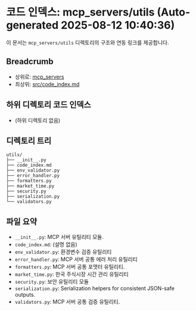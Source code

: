 # 코드 인덱스: mcp_servers/utils (Auto-generated 2025-08-12 10:40:36)

이 문서는 `mcp_servers/utils` 디렉토리의 구조와 연동 링크를 제공합니다.

## Breadcrumb
- 상위로: [mcp_servers](../code_index.md)
- 최상위: [src/code_index.md](../../code_index.md)

## 하위 디렉토리 코드 인덱스
- (하위 디렉토리 없음)

## 디렉토리 트리
```text
utils/
├── __init__.py
├── code_index.md
├── env_validator.py
├── error_handler.py
├── formatters.py
├── market_time.py
├── security.py
├── serialization.py
└── validators.py
```

## 파일 요약
- `__init__.py`: MCP 서버 유틸리티 모듈.
- `code_index.md`: (설명 없음)
- `env_validator.py`: 환경변수 검증 유틸리티
- `error_handler.py`: MCP 서버 공통 에러 처리 유틸리티
- `formatters.py`: MCP 서버 공통 포맷터 유틸리티.
- `market_time.py`: 한국 주식시장 시간 관리 유틸리티
- `security.py`: 보안 유틸리티 모듈
- `serialization.py`: Serialization helpers for consistent JSON-safe outputs.
- `validators.py`: MCP 서버 공통 검증 유틸리티.
